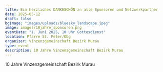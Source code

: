 ```yaml
---
title: Ein herzliches DANKESCHÖN an alle Sponsoren und Netzwerkpartner!
date: 2025-05-12
draft: false
bgImage: "images/uploads/bluesky_landscape.jpeg"
image: images/10jahre_sponsoren.png
eventDate: "1. Juni 2025, 10 Uhr Gottesdienst"
location: Pfarre St. Peter/Kbg
organizer: Vinzenzgemeinschaft Bezirk Murau
type: event
description: 10 Jahre Vinzenzgemeinschaft Bezirk Murau
---
```


10 Jahre Vinzenzgemeinschaft Bezirk Murau  

